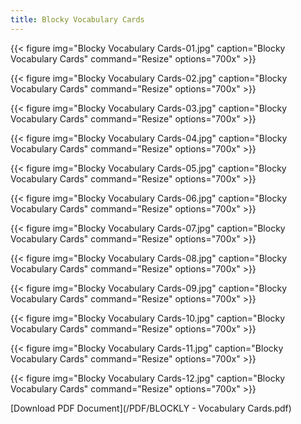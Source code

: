 ```yaml
---
title: Blocky Vocabulary Cards
---
```



{{< figure
img="Blocky Vocabulary Cards-01.jpg"
caption="Blocky Vocabulary Cards"
command="Resize"
options="700x" >}}

{{< figure
img="Blocky Vocabulary Cards-02.jpg"
caption="Blocky Vocabulary Cards"
command="Resize"
options="700x" >}}

{{< figure
img="Blocky Vocabulary Cards-03.jpg"
caption="Blocky Vocabulary Cards"
command="Resize"
options="700x" >}}

{{< figure
img="Blocky Vocabulary Cards-04.jpg"
caption="Blocky Vocabulary Cards"
command="Resize"
options="700x" >}}

{{< figure
img="Blocky Vocabulary Cards-05.jpg"
caption="Blocky Vocabulary Cards"
command="Resize"
options="700x" >}}

{{< figure
img="Blocky Vocabulary Cards-06.jpg"
caption="Blocky Vocabulary Cards"
command="Resize"
options="700x" >}}

{{< figure
img="Blocky Vocabulary Cards-07.jpg"
caption="Blocky Vocabulary Cards"
command="Resize"
options="700x" >}}

{{< figure
img="Blocky Vocabulary Cards-08.jpg"
caption="Blocky Vocabulary Cards"
command="Resize"
options="700x" >}}

{{< figure
img="Blocky Vocabulary Cards-09.jpg"
caption="Blocky Vocabulary Cards"
command="Resize"
options="700x" >}}

{{< figure
img="Blocky Vocabulary Cards-10.jpg"
caption="Blocky Vocabulary Cards"
command="Resize"
options="700x" >}}

{{< figure
img="Blocky Vocabulary Cards-11.jpg"
caption="Blocky Vocabulary Cards"
command="Resize"
options="700x" >}}

{{< figure
img="Blocky Vocabulary Cards-12.jpg"
caption="Blocky Vocabulary Cards"
command="Resize"
options="700x" >}}



[Download PDF Document](/PDF/BLOCKLY - Vocabulary Cards.pdf)
